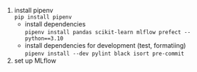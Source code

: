 
1. install pipenv   
    ```pip install pipenv```
    - install dependencies       
        ```pipenv install pandas scikit-learn mlflow prefect --python==3.10```
    - install dependencies for development (test, formatiing)   
        ```pipenv install --dev pylint black isort pre-commit```
2. set up MLflow

